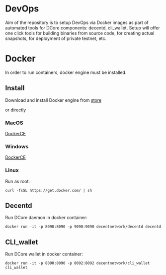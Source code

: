 # DevOps
Aim of the repository is to setup DevOps via Docker images as part of automated tools for DCore components: decentd, cli_wallet. Setup will offer one click tools for building binaries from source code, for creating actual snapshots, for deployment of private testnet, etc.

# Docker
In order to run containers, docker engine must be installed.

## Install
Download and install Docker engine from [store](https://store.docker.com/search?type=edition&offering=community)

or directly

### MacOS
[DockerCE](https://download.docker.com/mac/stable/Docker.dmg)

### Windows
[DockerCE](https://download.docker.com/win/stable/Docker%20for%20Windows%20Installer.exe)

### Linux
Run as root:

```
curl -fsSL https://get.docker.com/ | sh
```

## Decentd

Run DCore daemon in docker container:
```
docker run -it -p 8090:8090 -p 9090:9090 decentnetwork/decentd decentd
```


## CLI_wallet

Run DCore wallet in docker container:
```
docker run -it -p 8090:8090 -p 8092:8092 decentnetwork/cli_wallet cli_wallet
```
